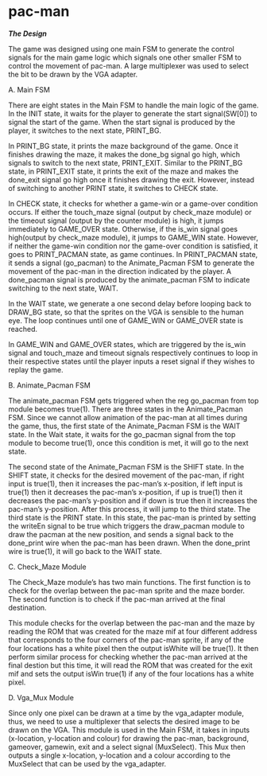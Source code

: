 # pac-man

**_The Design_**

The game was designed using one main FSM to generate the control signals for the main game logic which signals one other smaller FSM to control the movement of pac-man. A large multiplexer was used to select the bit to be drawn by the VGA adapter.


A. Main FSM

There are eight states in the Main FSM to handle the main logic of the game. In the INIT state, it waits for the player to generate the start signal(SW[0]) to signal the start of the game. When the start signal is produced by the player, it switches to the next state, PRINT_BG. 

In PRINT_BG state, it prints the maze background of the game. Once it finishes drawing the maze, it makes the done_bg signal go high, which signals to switch to the next state, PRINT_EXIT. Similar to the PRINT_BG state, in PRINT_EXIT state, it prints the exit of the maze and makes the done_exit signal go high once it finishes drawing the exit. However, instead of switching to another PRINT state, it switches to CHECK state. 

In CHECK state, it checks for whether a game-win or a game-over condition occurs. If either the touch_maze signal (output by check_maze module) or the timeout signal (output by the counter module) is high, it jumps immediately to GAME_OVER state. Otherwise, if the is_win signal goes high(output by check_maze module), it jumps to GAME_WIN state.  However, if neither the game-win condition nor the game-over condition is satisfied, it goes to PRINT_PACMAN state, as game continues.
In PRINT_PACMAN state, it sends a signal (go_pacman) to the Animate_Pacman FSM to generate the movement of the pac-man in the direction indicated by the player. A done_pacman signal is produced by the animate_pacman FSM to indicate switching to the next state, WAIT.

In the WAIT state, we generate a one second delay before looping back to DRAW_BG state, so that the sprites on the VGA is sensible to the human eye. The loop continues until one of GAME_WIN or GAME_OVER state is reached.

In GAME_WIN and GAME_OVER states,  which are triggered by the is_win  signal and touch_maze and timeout signals respectively continues to loop in their respective states until the player inputs a reset signal if they wishes to replay the game.

B. Animate_Pacman FSM 

The animate_pacman FSM gets triggered when the reg go_pacman from top module becomes true(1). There are three states in the Animate_Pacman FSM.
Since we cannot allow animation of the pac-man at all times during the game, thus,  the first       state of the Animate_Pacman FSM is the WAIT state. In the Wait state, it waits for the go_pacman signal from the top module to become true(1), once this condition is met, it will go to the next state.

The second state of the Animate_Pacman FSM is the SHIFT state. In the SHIFT state, it checks for the desired movement of the pac-man, if right input is true(1), then it increases the pac-man’s x-position, if left input is true(1) then it decreases the pac-man’s x-position, if up is true(1) then it decreases the pac-man’s y-position and if down is true then it increases the pac-man’s y-position.  After this process, it will jump to the third state.
The third state is the PRINT state. In this state, the pac-man is printed by setting the writeEn signal to be true which triggers the draw_pacman module to draw the pacman at the new position, and sends a signal back to the done_print wire when the pac-man has been drawn. When the done_print wire is true(1), it will go back to the WAIT state.

C.   Check_Maze Module 

The Check_Maze module’s has two main functions. The first function is to check for the overlap between the pac-man sprite and the maze border. The second function is to check if the pac-man arrived at the final destination. 

This module checks for the overlap between the pac-man and the maze by reading the ROM that was created for the maze mif at four different address  that corresponds to the four corners of the pac-man sprite, if any of the four locations has a white pixel then the output isWhite will be true(1). It then perform similar process for checking whether the pac-man arrived at the final destion but this time, it will read the ROM that was created for the exit mif and sets the output isWin true(1) if any of the four locations has a white pixel. 

D.   Vga_Mux Module 

Since only one pixel can be drawn at a time by the vga_adapter module, thus, we need to use a multiplexer that selects the desired image to be drawn on the VGA. This module is used in the Main FSM, it takes in inputs (x-location, y-location and colour) for drawing the pac-man, background, gameover, gamewin, exit and a select signal (MuxSelect). This Mux then outputs a single x-location, y-location and a colour according to the MuxSelect that can be used by the vga_adapter.
